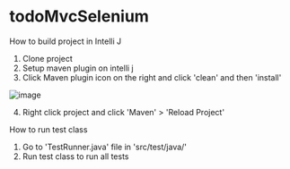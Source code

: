 # todoMvcSelenium

How to build project in Intelli J

1. Clone project
2. Setup maven plugin on intelli j
3. Click Maven plugin icon on the right and click 'clean' and then 'install'

![image](https://user-images.githubusercontent.com/26371415/194695723-92824468-e685-4f93-b105-a71c3fbd8b8a.png)



4. Right click project and click 'Maven' > 'Reload Project'


How to run test class
1. Go to 'TestRunner.java' file in 'src/test/java/'
2. Run test class to run all tests
